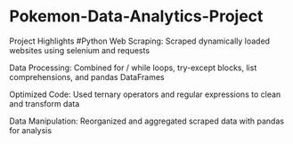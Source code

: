 # Pokemon-Data-Analytics-Project
Project Highlights
#Python
Web Scraping: Scraped dynamically loaded websites using selenium and requests

Data Processing: Combined for / while loops, try-except blocks, list comprehensions, and pandas DataFrames

Optimized Code: Used ternary operators and regular expressions to clean and transform data

Data Manipulation: Reorganized and aggregated scraped data with pandas for analysis

